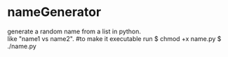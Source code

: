 # nameGenerator
generate a random name from a list in python.                                                                                           
like "name1 vs name2".
#to make it executable run 
$ chmod +x name.py
$ ./name.py
